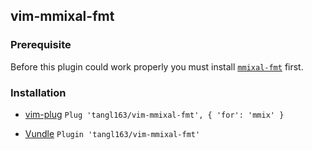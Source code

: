## vim-mmixal-fmt

### Prerequisite

Before this plugin could work properly you must install [`mmixal-fmt`](https://github.com/tangl163/mmixal-fmt) first.

### Installation

* [vim-plug](https://github.com/junegunn/vim-plug)
`Plug 'tangl163/vim-mmixal-fmt', { 'for': 'mmix' }`

* [Vundle](https://github.com/VundleVim/Vundle.vim)
`Plugin 'tangl163/vim-mmixal-fmt'`

